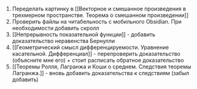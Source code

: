 1. Переделать картинку в [[Векторное и смешанное произведения в трехмерном пространстве. Теорема о смешанном произведении]]
2. Проверить файлы на читабельность с мобильного Obsidian. При необходимости добавить скролл
3. [[Непрерывность показательной функции]] - добавить доказательство неравенства Бернулли
4. [[Геометрический смысл дифференцируемости. Уравнение касательной. Дифференциал]] - перепроверить доказательство (объясните мне его) + стоит расписать обратное доказательство
5. [[Теоремы Ролля, Лагранжа и Коши о среднем. Следствия теоремы Лагранжа.]] - вновь добавить доказательства к следствиям (забыл добавить)